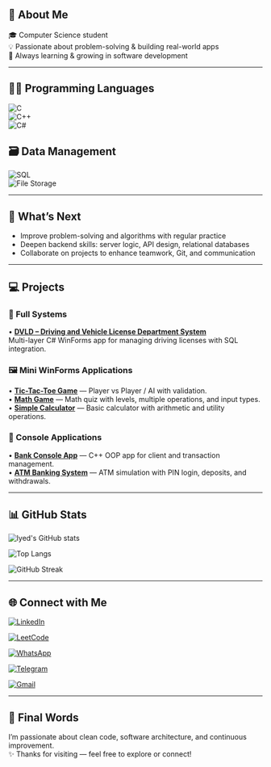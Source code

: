 ## 🧠 About Me

🎓 Computer Science student  
💡 Passionate about problem-solving & building real-world apps  
🚀 Always learning & growing in software development  

---

## 👨‍💻 Programming Languages  
![C](https://img.shields.io/badge/C-A8B9CC?logo=c&logoColor=white)  
![C++](https://img.shields.io/badge/C++-00599C?logo=cplusplus&logoColor=white)  
![C#](https://img.shields.io/badge/C%23-239120?logo=csharp&logoColor=white)  

## 🗃️ Data Management  
![SQL](https://img.shields.io/badge/SQL-4479A1?logo=database&logoColor=white)  
![File Storage](https://img.shields.io/badge/File%20Storage-4CAF50)  

---

## 🚀 What’s Next

- Improve problem-solving and algorithms with regular practice  
- Deepen backend skills: server logic, API design, relational databases  
- Collaborate on projects to enhance teamwork, Git, and communication  

---

## 💻 Projects

### 🔑 Full Systems
• **[DVLD – Driving and Vehicle License Department System](https://github.com/Iyed-Rb/DVLD)**  
Multi-layer C# WinForms app for managing driving licenses with SQL integration.  

### 🖼️ Mini WinForms Applications
• **[Tic-Tac-Toe Game](https://github.com/Iyed-Rb/Tic-Tac-Toe)** — Player vs Player / AI with validation.  
• **[Math Game](https://github.com/Iyed-Rb/Math-Game)** — Math quiz with levels, multiple operations, and input types.  
• **[Simple Calculator](https://github.com/Iyed-Rb/Simple-WinForms-Calculator)** — Basic calculator with arithmetic and utility operations.  

### 💬 Console Applications
• **[Bank Console App](https://github.com/Iyed-Rb/Bank-Console-App)** — C++ OOP app for client and transaction management.  
• **[ATM Banking System](https://github.com/Iyed-Rb/ATM-Banking-System)** — ATM simulation with PIN login, deposits, and withdrawals.  

---

## 📊 GitHub Stats

![Iyed's GitHub stats](https://github-readme-stats.vercel.app/api?username=Iyed-Rb&show_icons=true&theme=radical)  

![Top Langs](https://github-readme-stats.vercel.app/api/top-langs/?username=Iyed-Rb&layout=compact&theme=radical)  

![GitHub Streak](https://streak-stats.demolab.com?user=Iyed-Rb&theme=radical&hide_border=true)

---

## 🌐 Connect with Me  

[![LinkedIn](https://img.shields.io/badge/LinkedIn-0A66C2?style=for-the-badge&logo=linkedin&logoColor=white)](https://www.linkedin.com/in/iyed-rabia-cherif-3755432a4)  

[![LeetCode](https://img.shields.io/badge/LeetCode-FFA116?style=for-the-badge&logo=leetcode&logoColor=white)](https://leetcode.com/u/Iyed_rb/)  

[![WhatsApp](https://img.shields.io/badge/WhatsApp-25D366?style=for-the-badge&logo=whatsapp&logoColor=white)](https://wa.me/213551938590)  

[![Telegram](https://img.shields.io/badge/Telegram-2CA5E0?style=for-the-badge&logo=telegram&logoColor=white)](https://t.me/IyedRb)  

[![Gmail](https://img.shields.io/badge/Email-D14836?style=for-the-badge&logo=gmail&logoColor=white)](mailto:rabiaiyed743@gmail.com)  

---

## 📌 Final Words

I’m passionate about clean code, software architecture, and continuous improvement.  
✨ Thanks for visiting — feel free to explore or connect!
